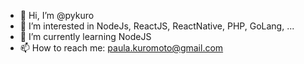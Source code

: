 - 👋 Hi, I’m @pykuro
- 👀 I’m interested in NodeJs, ReactJS, ReactNative, PHP, GoLang, ...
- 🌱 I’m currently learning NodeJS
- 📫 How to reach me: paula.kuromoto@gmail.com

<!---
pykuro/pykuro is a ✨ special ✨ repository because its `README.md` (this file) appears on your GitHub profile.
You can click the Preview link to take a look at your changes.
--->
